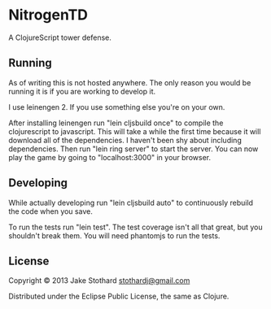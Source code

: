 # NitrogenTD

A ClojureScript tower defense.

## Running

As of writing this is not hosted anywhere. The only reason you would be running it is if you are working to develop it.

I use leinengen 2. If you use something else you're on your own.

After installing leinengen run "lein cljsbuild once" to compile the clojurescript to javascript. This will take a while the first time because it will download all of the dependencies. I haven't been shy about including dependencies. Then run "lein ring server" to start the server. You can now play the game by going to "localhost:3000" in your browser.

## Developing

While actually developing run "lein cljsbuild auto" to continuously rebuild the code when you save.

To run the tests run "lein test". The test coverage isn't all that great, but you shouldn't break them. You will need phantomjs to run the tests.

## License

Copyright © 2013 Jake Stothard <stothardj@gmail.com>

Distributed under the Eclipse Public License, the same as Clojure.
